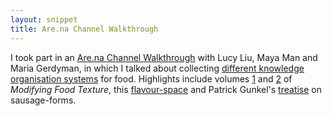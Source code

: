 ```yaml
---
layout: snippet
title: Are.na Channel Walkthrough
---
```


I took part in an [Are.na Channel Walkthrough](https://www.are.na/are-na-team/10-22-are-na-channel-walkthroughs) with Lucy Liu, Maya Man and Maria Gerdyman, in which I talked about collecting [different knowledge organisation systems](https://www.are.na/agnes-cameron/data-food-ontologies-datasets) for food. Highlights include volumes [1](https://www.are.na/block/11143252) and [2](https://www.are.na/block/11143253) of *Modifying Food Texture*, this [flavour-space](https://www.are.na/block/1542772) and Patrick Gunkel's [treatise](https://www.are.na/block/10100400) on sausage-forms.

